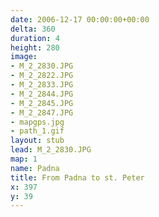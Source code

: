 ```yaml
---
date: 2006-12-17 00:00:00+00:00
delta: 360
duration: 4
height: 280
image:
- M_2_2830.JPG
- M_2_2822.JPG
- M_2_2833.JPG
- M_2_2844.JPG
- M_2_2845.JPG
- M_2_2847.JPG
- mapgps.jpg
- path_1.gif
layout: stub
lead: M_2_2830.JPG
map: 1
name: Padna
title: From Padna to st. Peter
x: 397
y: 39
---
```

